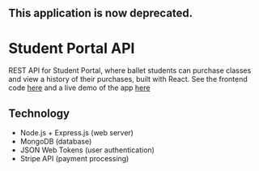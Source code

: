 ## This application is now deprecated. 

# Student Portal API

REST API for Student Portal, where ballet students can purchase classes and view a history of their purchases, built with React. 
See the frontend code [here](https://github.com/JasminTrotter/student-portal-client) and a live demo of the app [here](https://student-portal-balletbody.herokuapp.com/)

## Technology
- Node.js + Express.js (web server)
- MongoDB (database)
- JSON Web Tokens (user authentication)
- Stripe API (payment processing)
